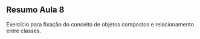 ## Resumo Aula 8 

Exercício para fixação do conceito de objetos compostos e relacionamento entre classes.
